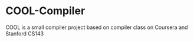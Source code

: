 # COOL-Compiler
COOL is a small compiler project based on compiler class on Coursera and Stanford CS143
